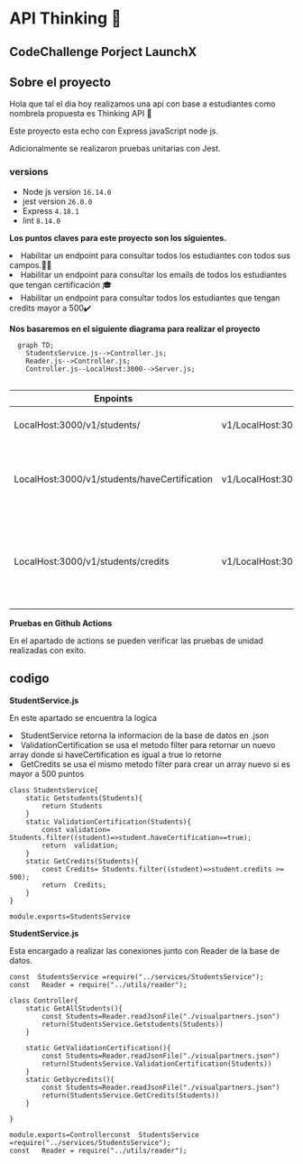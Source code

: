 # API Thinking 🏫
## CodeChallenge Porject  LaunchX ## 
## Sobre el proyecto ##
<p>Hola que tal el dia hoy realizamos una api  con base a estudiantes como nombrela propuesta es  Thinking API  🏫

<p>Este proyecto esta echo con Express javaScript node js. 
<p>Adicionalmente se realizaron pruebas unitarias con Jest. 

### versions ###
- Node js version `16.14.0`
- jest version `26.0.0`
- Express `4.18.1`
- lint `8.14.0`

**Los puntos claves para este proyecto son los siguientes.**

<li> Habilitar un endpoint para consultar todos los estudiantes con todos sus campos.👨‍🎓
<li> Habilitar un endpoint para consultar los emails de todos los estudiantes que tengan certificación 🎓
<li> Habilitar un endpoint para consultar todos los estudiantes que tengan credits mayor a 500✔️

<br>

**Nos basaremos en el siguiente diagrama para realizar el proyecto**

```mermaid
  graph TD;
    StudentsService.js-->Controller.js;
    Reader.js-->Controller.js;
    Controller.js--LocalHost:3000-->Server.js;
    
```
| Enpoints          | Request     | Response | 
|------------------------------|---------------------------------|-------------------------------------|
| LocalHost:3000/v1/students/  | v1/LocalHost:3000/v1/students/  |Obtiene la lista de los estudiantes  | 
| LocalHost:3000/v1/students/haveCertification  | v1/LocalHost:3000/v1/students/haveCertification  |Obtiene la lista de los estudiantes que cuenten con certificación  | 
| LocalHost:3000/v1/students/credits  | v1/LocalHost:3000/v1/students/credits  |Obtiene la lista de los estudiantes que cuenten con calificacion mayor de 500 puntos  | 


**Pruebas en Github Actions**
<p> En el apartado de actions se pueden verificar las pruebas de unidad realizadas con exito.

## codigo ##
**StudentService.js**
<p> En este apartado se encuentra la logica
<li>StudentService  retorna la informacion  de la base de datos en .json   
<li>ValidationCertification se usa el metodo filter para retornar un nuevo array donde  si haveCertification es igual a true  lo retorne  
<li>GetCredits se usa el mismo metodo filter para crear un array nuevo  si  es mayor a 500 puntos 

```
class StudentsService{
    static Getstudents(Students){
        return Students
    }
    static ValidationCertification(Students){
        const validation= Students.filter((student)=>student.haveCertification==true);
        return  validation;
    }
    static GetCredits(Students){
        const Credits= Students.filter((student)=>student.credits >= 500);
        return  Credits;
    }
}

module.exports=StudentsService

```

**StudentService.js**
<p>Esta encargado a realizar las conexiones junto con Reader de la base de datos.

```
const  StudentsService =require("../services/StudentsService");
const   Reader = require("../utils/reader");

class Controller{
    static GetAllStudents(){
        const Students=Reader.readJsonFile("./visualpartners.json")
        return(StudentsService.Getstudents(Students))
    }

    static GetValidationCertification(){
        const Students=Reader.readJsonFile("./visualpartners.json")
        return(StudentsService.ValidationCertification(Students))
    }
    static Getbycredits(){
        const Students=Reader.readJsonFile("./visualpartners.json")
        return(StudentsService.GetCredits(Students))
    }

}

module.exports=Controllerconst  StudentsService =require("../services/StudentsService");
const   Reader = require("../utils/reader");

```

